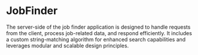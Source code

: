 # JobFinder
The server-side of the job finder application is designed to handle requests from the client, process job-related data, and respond efficiently. It includes a custom string-matching algorithm for enhanced search capabilities and leverages modular and scalable design principles.
